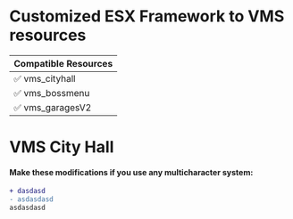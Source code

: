 # Customized ESX Framework to VMS resources
| Compatible Resources  |
| ------------- |
| ✅ vms_cityhall| 
| ✅ vms_bossmenu| 
| ✅ vms_garagesV2| 

# VMS City Hall
#### Make these modifications if you use any multicharacter system:
```diff
+ dasdasd
- asdasdasd
asdasdasd
```
